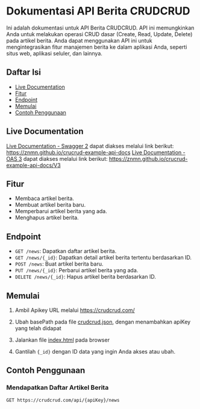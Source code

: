 # Dokumentasi API Berita CRUDCRUD

Ini adalah dokumentasi untuk API Berita CRUDCRUD. API ini memungkinkan Anda untuk melakukan operasi CRUD dasar (Create, Read, Update, Delete) pada artikel berita. Anda dapat menggunakan API ini untuk mengintegrasikan fitur manajemen berita ke dalam aplikasi Anda, seperti situs web, aplikasi seluler, dan lainnya.

## Daftar Isi

- [Live Documentation](#live-documentation)
- [Fitur](#fitur)
- [Endpoint](#endpoint)
- [Memulai](#memulai)
- [Contoh Penggunaan](#contoh-penggunaan)

## Live Documentation

[Live Documentation - Swagger 2](https://znmn.github.io/crucrud-example-api-docs) dapat diakses melalui link berikut: https://znmn.github.io/crucrud-example-api-docs
[Live Documentation - OAS 3](https://znmn.github.io/crucrud-example-api-docs/V3) dapat diakses melalui link berikut: https://znmn.github.io/crucrud-example-api-docs/V3

## Fitur

- Membaca artikel berita.
- Membuat artikel berita baru.
- Memperbarui artikel berita yang ada.
- Menghapus artikel berita.

## Endpoint

- `GET /news`: Dapatkan daftar artikel berita.
- `GET /news/{_id}`: Dapatkan detail artikel berita tertentu berdasarkan ID.
- `POST /news`: Buat artikel berita baru.
- `PUT /news/{_id}`: Perbarui artikel berita yang ada.
- `DELETE /news/{_id}`: Hapus artikel berita berdasarkan ID.

## Memulai

1. Ambil Apikey URL melalui https://crudcrud.com/

2. Ubah basePath pada file [crudcrud.json](json/crudcrud.json), dengan menambahkan apiKey yang telah didapat

3. Jalankan file [index.html](index.html) pada browser

4. Gantilah `{_id}` dengan ID data yang ingin Anda akses atau ubah.

## Contoh Penggunaan

### Mendapatkan Daftar Artikel Berita

```http
GET https://crudcrud.com/api/{apiKey}/news
```

